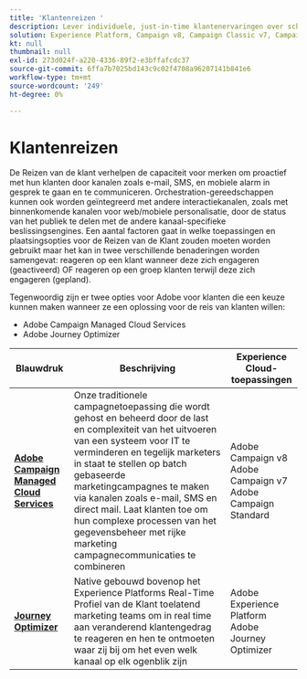 ```yaml
---
title: 'Klantenreizen '
description: Lever individuele, just-in-time klantenervaringen over schermen.
solution: Experience Platform, Campaign v8, Campaign Classic v7, Campaign Standard, Journey Optimizer
kt: null
thumbnail: null
exl-id: 273d024f-a220-4336-89f2-e3bffafcdc37
source-git-commit: 6ffa7b7025bd143c9c02f4708a96207141b841e6
workflow-type: tm+mt
source-wordcount: '249'
ht-degree: 0%

---
```


# Klantenreizen

De Reizen van de klant verhelpen de capaciteit voor merken om proactief met hun klanten door kanalen zoals e-mail, SMS, en mobiele alarm in gesprek te gaan en te communiceren. Orchestration-gereedschappen kunnen ook worden geïntegreerd met andere interactiekanalen, zoals met binnenkomende kanalen voor web/mobiele personalisatie, door de status van het publiek te delen met de andere kanaal-specifieke beslissingsengines. Een aantal factoren gaat in welke toepassingen en plaatsingsopties voor de Reizen van de Klant zouden moeten worden gebruikt maar het kan in twee verschillende benaderingen worden samengevat: reageren op een klant wanneer deze zich engageren (geactiveerd) OF reageren op een groep klanten terwijl deze zich engageren (gepland).

Tegenwoordig zijn er twee opties voor Adobe voor klanten die een keuze kunnen maken wanneer ze een oplossing voor de reis van klanten willen:

<ul><li>Adobe Campaign Managed Cloud Services</li><li>Adobe Journey Optimizer</li></ul>

| Blauwdruk | Beschrijving | Experience Cloud-toepassingen |
|---|---|---|
| **[Adobe Campaign Managed Cloud Services](campaign.md)** | Onze traditionele campagnetoepassing die wordt gehost en beheerd door de last en complexiteit van het uitvoeren van een systeem voor IT te verminderen en tegelijk marketers in staat te stellen op batch gebaseerde marketingcampagnes te maken via kanalen zoals e-mail, SMS en direct mail. Laat klanten toe om hun complexe processen van het gegevensbeheer met rijke marketing campagnecommunicaties te combineren | Adobe Campaign v8<br>Adobe Campaign v7<br>Adobe Campaign Standard |
| **[Journey Optimizer](journey-optimizer.md)** | Native gebouwd bovenop het Experience Platforms Real-Time Profiel van de Klant toelatend marketing teams om in real time aan veranderend klantengedrag te reageren en hen te ontmoeten waar zij bij om het even welk kanaal op elk ogenblik zijn | Adobe Experience Platform<br>Adobe Journey Optimizer |
